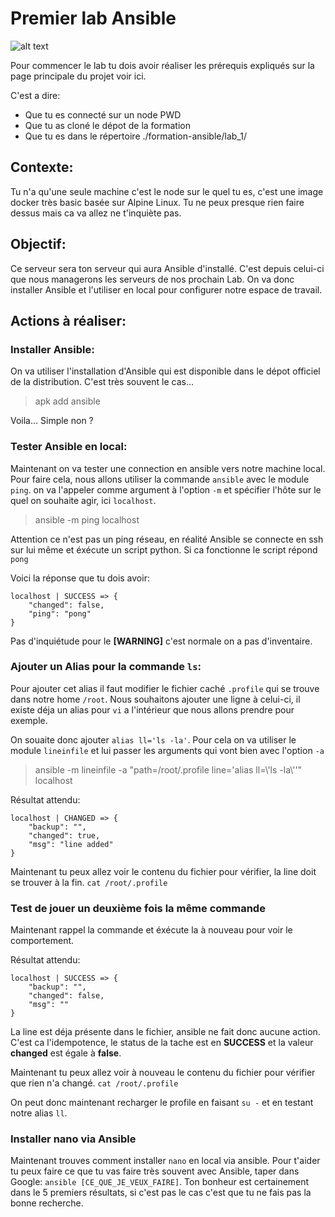 # Premier lab Ansible
![alt text](https://media.giphy.com/media/TTJYZ8tRHPsfS/giphy.gif "Ansible ?")

Pour commencer le lab tu dois avoir réaliser les prérequis expliqués sur la page principale du projet voir ici.

C'est a dire:
- Que tu es connecté sur un node PWD
- Que tu as cloné le dépot de la formation
- Que tu es dans le répertoire ./formation-ansible/lab_1/

## Contexte:

Tu n'a qu'une seule machine c'est le node sur le quel tu es, c'est une image docker très basic basée sur Alpine Linux. Tu ne peux presque rien faire dessus mais ca va allez ne t'inquiète pas.

## Objectif:

Ce serveur sera ton serveur qui aura Ansible d'installé. C'est depuis celui-ci que nous managerons les serveurs de nos prochain Lab. On va donc installer Ansible et l'utiliser en local pour configurer notre espace de travail.

## Actions à réaliser:
### Installer Ansible:
On va utiliser l'installation d'Ansible qui est disponible dans le dépot officiel de la distribution. C'est très souvent le cas...
> apk add ansible

Voila... Simple non ?
### Tester Ansible en local:
Maintenant on va tester une connection en ansible vers notre machine local. Pour faire cela, nous allons utiliser la commande `ansible` avec le module `ping`. on va l'appeler comme argument à l'option `-m` et spécifier l'hôte sur le quel on souhaite agir, ici `localhost`.

> ansible -m ping localhost  

Attention ce n'est pas un ping réseau, en réalité Ansible se connecte en ssh sur lui même et éxécute un script python. Si ca fonctionne le script répond `pong`

Voici la réponse que tu dois avoir:

```
localhost | SUCCESS => {
    "changed": false,
    "ping": "pong"
}
```

Pas d'inquiétude pour le **[WARNING]** c'est normale on a pas d'inventaire.
### Ajouter un Alias pour la commande `ls`:
Pour ajouter cet alias il faut modifier le fichier caché `.profile` qui se trouve dans notre home `/root`. Nous souhaitons ajouter une ligne à celui-ci, il existe déja un alias pour `vi` a l'intérieur que nous allons prendre pour exemple. 

On souaite donc ajouter `alias ll='ls -la'`. Pour cela on va utiliser le module `lineinfile` et lui passer les arguments qui vont bien avec l'option `-a`
> ansible -m lineinfile -a "path=/root/.profile line='alias ll=\\'ls -la\\''" localhost  

Résultat attendu:
```
localhost | CHANGED => {
    "backup": "",
    "changed": true,
    "msg": "line added"
}
```

Maintenant tu peux allez voir le contenu du fichier pour vérifier, la line doit se trouver à la fin. `cat /root/.profile`

### Test de jouer un deuxième fois la même commande
Maintenant rappel la commande et éxécute la à nouveau pour voir le comportement.

Résultat attendu:

```
localhost | SUCCESS => {
    "backup": "",
    "changed": false,
    "msg": ""
}
```
La line est déja présente dans le fichier, ansible ne fait donc aucune action. C'est ca l'idempotence, le status de la tache est en **SUCCESS** et la valeur **changed** est égale à **false**.

Maintenant tu peux allez voir à nouveau le contenu du fichier pour vérifier que rien n'a changé. `cat /root/.profile`

On peut donc maintenant recharger le profile en faisant `su -` et en testant notre alias `ll`.

### Installer nano via Ansible
Maintenant trouves comment installer `nano` en local via ansible. 
Pour t'aider tu peux faire ce que tu vas faire très souvent avec Ansible, taper dans Google: `ansible [CE_QUE_JE_VEUX_FAIRE]`. Ton bonheur est certainement dans le 5 premiers résultats, si c'est pas le cas c'est que tu ne fais pas la bonne recherche.
